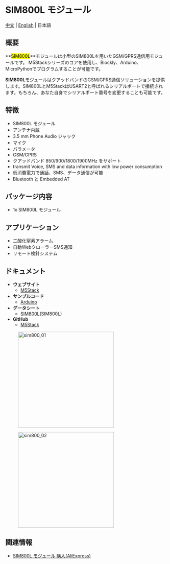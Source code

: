 # SIM800L モジュール

[中文](zh_CN/product_documents/modules/module_sim800) | [English](en/product_documents/modules/module_sim800) | 日本語

## 概要

**<mark>SIM800L</mark>**モジュールは小型のSIM800Lを用いたGSM/GPRS通信用モジュールです。
M5Stackシリーズのコアを使用し、Blockly、Arduino、MicroPythonでプログラムすることが可能です。

**SIM800L**モジュールはクアッドバンドのGSM/GPRS通信ソリューションを提供します。SIM800LとM5StackはUSART2と呼ばれるシリアルポートで接続されます。もちろん、あなた自身でシリアルポート番号を変更することも可能です。

## 特徴

- SIM800L モジュール
- アンテナ内蔵
- 3.5 mm Phone Audio ジャック
- マイク
- パラメータ
- GSM/GPRS
- クアッドバンド 850/900/1800/1900MHz をサポート
- transmit Voice, SMS and data information with low power consumption
- 低消費電力で通話、SMS、データ通信が可能
- Bluetooth と Embedded AT

## パッケージ内容

- 1x SIM800L モジュール

## アプリケーション

- 二酸化窒素アラーム
- 自動WebクローラーSMS通知
- リモート検針システム

## ドキュメント

- **ウェブサイト**
  - [M5Stack](https://m5stack.com)
- **サンプルコード**
  - [Arduino](https://github.com/m5stack/M5Stack/tree/master/examples)
- **データシート**
  - [SIM800L](http://simcomm2m.com/En/module/detail.aspx?id=138)(SIM800L)
- **GitHub**
  - [M5Stack](https://github.com/m5stack/M5Stack)

<figure>
  <img src="assets/img/product_pics/modules/sim800_01.jpg" alt="sim800_01" width="300px" height="300px">
</figure>
<figure>
  <img src="assets/img/product_pics/modules/sim800_02.jpg" alt="sim800_02" width="300px" height="300px">
</figure>

## 関連情報

- [SIM800L モジュール 購入(AliExpress)](https://www.aliexpress.com/store/product/M5Stack-gsm-SIM800L-iot-arduino-ESP32-3-5/3226069_32843211923.html)
